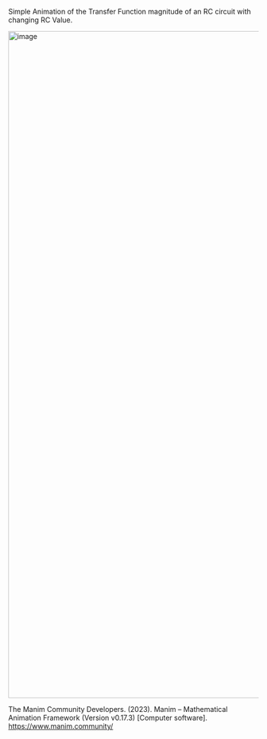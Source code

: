 Simple Animation of the Transfer Function magnitude of an RC circuit with changing RC Value. 

<img width="1340" alt="image" src="https://github.com/MichaelDerrenbacher/Manim/assets/38199940/bd67db3e-5daf-4aeb-9f38-463bab6370e6">

The Manim Community Developers. (2023). Manim – Mathematical Animation Framework (Version v0.17.3) [Computer software]. https://www.manim.community/
